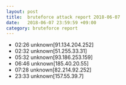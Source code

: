 ```yaml
---
layout: post
title:  bruteforce attack report 2018-06-07
date:   2018-06-07 23:59:59 +09:00
category: bruteforce report
---
```


* 02:26 unknown[91.134.204.252]
* 02:32 unknown[51.255.33.31]
* 05:32 unknown[93.186.253.159]
* 06:46 unknown[185.40.20.55]
* 07:28 unknown[82.214.92.252]
* 23:33 unknown[157.55.39.7]
